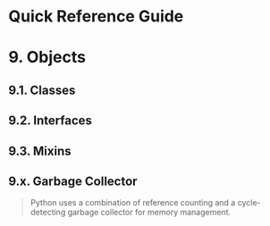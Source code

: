 Quick Reference Guide
=====================

# 9. Objects

## 9.1. Classes

## 9.2. Interfaces

## 9.3. Mixins

## 9.x. Garbage Collector

> Python uses a combination of reference counting and a cycle-detecting garbage collector for memory management.
